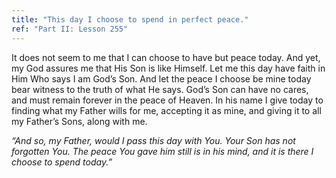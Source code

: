 ```yaml
---
title: "This day I choose to spend in perfect peace."
ref: "Part II: Lesson 255"
---
```


It does not seem to me that I can choose to have but peace today. And
yet, my God assures me that His Son is like Himself. Let me this day
have faith in Him Who says I am God’s Son. And let the peace I choose be
mine today bear witness to the truth of what He says. God’s Son can have
no cares, and must remain forever in the peace of Heaven. In his name I
give today to finding what my Father wills for me, accepting it as mine,
and giving it to all my Father’s Sons, along with me.

*“And so, my Father, would I pass this day with You. Your Son has not
forgotten You. The peace You gave him still is in his mind, and it is
there I choose to spend today.”*

